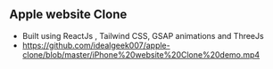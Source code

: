 ## Apple website Clone

* Built using ReactJs , Tailwind CSS, GSAP animations and ThreeJs
* https://github.com/idealgeek007/apple-clone/blob/master/iPhone%20website%20Clone%20demo.mp4
